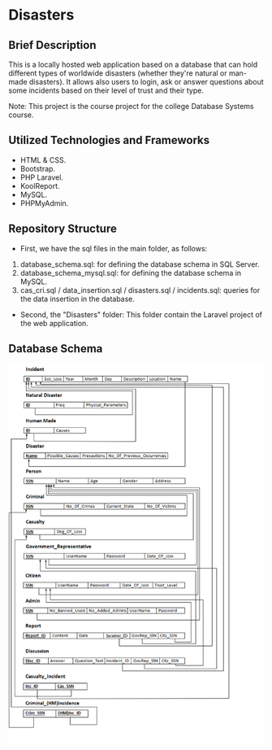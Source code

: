 # Disasters

## Brief Description

This is a locally hosted web application based on a database that can hold different types of worldwide disasters (whether they're 
natural or man-made disasters). It allows also users to login, ask or answer questions about some incidents based on their level of trust 
and their type.

Note: This project is the course project for the college Database Systems course.

## Utilized Technologies and Frameworks

- HTML & CSS.
- Bootstrap. 
- PHP Laravel.
- KoolReport.
- MySQL.
- PHPMyAdmin.

## Repository Structure

- First, we have the sql files in the main folder, as follows:
1) database_schema.sql: for defining the database schema in SQL Server.
2) database_schema_mysql.sql: for defining the database schema in MySQL.
3) cas_cri.sql / data_insertion.sql / disasters.sql / incidents.sql: queries for the data insertion in the database.

- Second, the "Disasters" folder:
This folder contain the Laravel project of the web application.

## Database Schema

![](Schema/Schema_Final.png)
